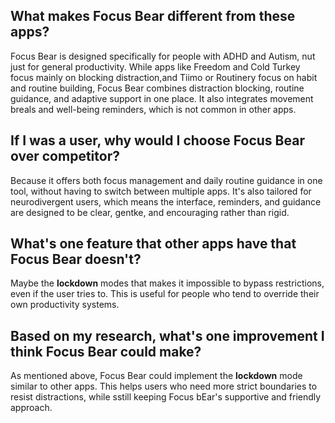 ## What makes Focus Bear different from these apps?

Focus Bear is designed specifically for people with ADHD and Autism, nut just for general productivity. While apps like Freedom and Cold Turkey focus mainly on blocking distraction,and Tiimo or Routinery focus on habit and routine building, Focus Bear combines distraction blocking, routine guidance, and adaptive support in one place. It also integrates movement breals and well-being reminders, which is not common in other apps.

## If I was a user, why would I choose Focus Bear over competitor?

Because it offers both focus management and daily routine guidance in one tool, without having to switch between multiple apps. It's also tailored for neurodivergent users, which means the interface, reminders, and guidance are designed to be clear, gentke, and encouraging rather than rigid.

## What's one feature that other apps have that Focus Bear doesn't?

Maybe the **lockdown** modes that makes it impossible to bypass restrictions, even if the user tries to. This is useful for people who tend to override their own productivity systems.

## Based on my research, what's one improvement I think Focus Bear could make?

As mentioned above, Focus Bear could implement the **lockdown** mode similar to other apps. This helps users who need more strict boundaries to resist distractions, while sstill keeping Focus bEar's supportive and friendly approach.
